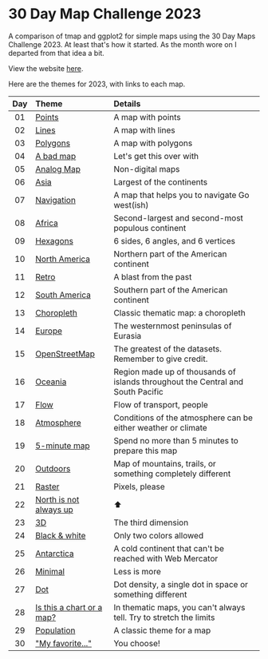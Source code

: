 # 30 Day Map Challenge 2023
A comparison of tmap and ggplot2 for simple maps using the 30 Day Maps Challenge 2023. At least that's how it started. As the month wore on I departed from that idea a bit.

View the website [here](https://dosull.github.io/30-day-maps-2023).

Here are the themes for 2023, with links to each map.

Day | Theme | Details
:-:|:-|:-
01 | [Points](https://dosull.github.io/30-day-maps-2023/maps/01-points.html) | A map with points
02 | [Lines](https://dosull.github.io/30-day-maps-2023/maps/02-lines.html) | A map with lines
03 | [Polygons](https://dosull.github.io/30-day-maps-2023/maps/03-polygons.html) | A map with polygons
04 | [A bad map](https://dosull.github.io/30-day-maps-2023/maps/04-bad-map.html) | Let's get this over with
05 | [Analog Map](https://dosull.github.io/30-day-maps-2023/maps/05-analog-map.html) | Non-digital maps
06 | [Asia](https://dosull.github.io/30-day-maps-2023/maps/06-asia.html) | Largest of the continents
07 | [Navigation](https://dosull.github.io/30-day-maps-2023/maps/07-navigation.html) | A map that helps you to navigate  Go west(ish)
08 | [Africa](https://dosull.github.io/30-day-maps-2023/maps/08-africa.html) | Second-largest and second-most populous continent
09 | [Hexagons](https://dosull.github.io/30-day-maps-2023/maps/09-hexes.html) | 6 sides, 6 angles, and 6 vertices
10 | [North America](https://dosull.github.io/30-day-maps-2023/maps/10-north-america.html) | Northern part of the American continent
11 | [Retro](https://dosull.github.io/30-day-maps-2023/maps/11-retro.html) | A blast from the past
12 | [South America](https://dosull.github.io/30-day-maps-2023/maps/12-south-america.html) | Southern part of the American continent
13 | [Choropleth](https://dosull.github.io/30-day-maps-2023/maps/13-choropleth.html) | Classic thematic map: a choropleth
14 | [Europe](https://dosull.github.io/30-day-maps-2023/maps/14-europe.html) | The westernmost peninsulas of Eurasia
15 | [OpenStreetMap](https://dosull.github.io/30-day-maps-2023/maps/15-osm.html) | The greatest of the datasets. Remember to give credit.
16 | [Oceania](https://dosull.github.io/30-day-maps-2023/maps/16-oceania.html) | Region made up of thousands of islands throughout the Central and South Pacific
17 | [Flow](https://dosull.github.io/30-day-maps-2023/maps/17-flow.html) | Flow of transport, people
18 | [Atmosphere](https://dosull.github.io/30-day-maps-2023/maps/18-Atmosphere.html) | Conditions of the atmosphere can be either weather or climate
19 | [5-minute map](https://dosull.github.io/30-day-maps-2023/maps/5-minute-map.html) | Spend no more than 5 minutes to prepare this map
20 | [Outdoors](https://dosull.github.io/30-day-maps-2023/maps/20-outdoors.html) | Map of mountains, trails, or something completely different
21 | [Raster](https://dosull.github.io/30-day-maps-2023/maps/21-raster.html) | Pixels, please
22 | [North is not always up](https://dosull.github.io/30-day-maps-2023/maps/22-north-not-up.html) | ⬆️
23 | [3D](https://dosull.github.io/30-day-maps-2023/maps/3D.html) | The third dimension
24 | [Black & white](https://dosull.github.io/30-day-maps-2023/maps/24-black-white.html) | Only two colors allowed
25 | [Antarctica](https://dosull.github.io/30-day-maps-2023/maps/25-antarctica.html) | A cold continent that can't be reached with Web Mercator
26 | [Minimal](https://dosull.github.io/30-day-maps-2023/maps/26-minimal.html) | Less is more
27 | [Dot](https://dosull.github.io/30-day-maps-2023/maps/27-dot.html) | Dot density, a single dot in space or something different
28 | [Is this a chart or a map?](https://dosull.github.io/30-day-maps-2023/maps/28-is-this-a-chart-or-a-map.html) | In thematic maps, you can't always tell. Try to stretch the limits
29 | [Population](https://dosull.github.io/30-day-maps-2023/maps/29-population.html) | A classic theme for a map
30 | ["My favorite..."](https://dosull.github.io/30-day-maps-2023/maps/30-my-favorite.html) | You choose!
